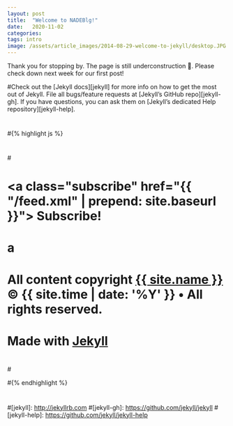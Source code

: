```yaml
---
layout: post
title:  "Welcome to NADEBlg!"
date:   2020-11-02 
categories:  
tags: intro 
image: /assets/article_images/2014-08-29-welcome-to-jekyll/desktop.JPG
---
```

Thank you for stopping by. The page is still underconstruction :construction:. Please check down next week for our first post!


#Check out the [Jekyll docs][jekyll] for more info on how to get the most out of Jekyll. File all bugs/feature requests at [Jekyll’s GitHub repo][jekyll-gh]. If you have questions, you can ask them on [Jekyll’s dedicated Help repository][jekyll-help].
#
#{% highlight js %}
#
#<footer class="site-footer">
# <a class="subscribe" href="{{ "/feed.xml" | prepend: site.baseurl }}"> <span class="tooltip"> <i class="fa fa-rss"></i> Subscribe!</span></a>
#  <div class="inner">a
#   <section class="copyright">All content copyright <a href="mailto:{{ site.email}}">{{ site.name }}</a> &copy; {{ site.time | date: '%Y' }} &bull; All rights reserved.</section>
#   <section class="poweredby">Made with <a href="http://jekyllrb.com"> Jekyll</a></section>
#  </div>
#</footer>
#{% endhighlight %}
#
#
#[jekyll]:      http://jekyllrb.com
#[jekyll-gh]:   https://github.com/jekyll/jekyll
#[jekyll-help]: https://github.com/jekyll/jekyll-help
